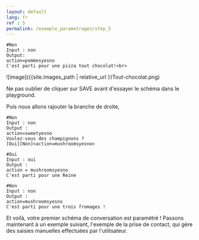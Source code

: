 ```yaml
---
layout: default
lang: fr
ref : 5
permalink: /exemple_parametrages/step_5
---
```

    #Non
    Input : non
    Output:
    action=pommesyesno
    C'est parti pour une pizza tout chocolat!<br>


 ![image]({{site.images_path | relative_url }}Tout-chocolat.png)

Ne pas oublier de cliquer sur SAVE avant d'essayer le schéma dans le playground.

Puis nous allons rajouter la branche de droite,

    #Non
    Input : non
    Output :
    action=sweetyesno
    Voulez-vous des champignons ?
    [Oui][Non]<action=mushroomsyesno>

    #Oui
    Input : oui
    Output :
    action = mushroomsyesno
    C'est parti pour une Reine

    #Non
    Input : non
    Output :
    action=mushroomsyesno
    C'est parti pour une trois fromages !



Et voilà,  votre premier schéma de conversation est paramétré ! Passons maintenant à un exemple suivant, l'exemple de la prise de contact, qui gère des saisies manuelles effectuées par l'utilisateur.
